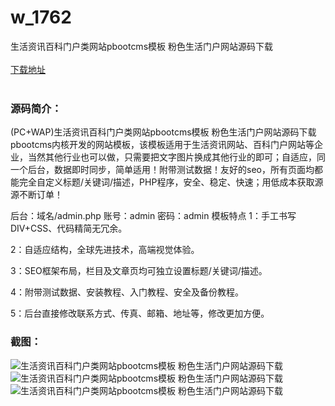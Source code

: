 # w_1762
生活资讯百科门户类网站pbootcms模板 粉色生活门户网站源码下载
<br/></br>
[下载地址](https://www.uuid2.com/1762.html "下载地址")
<br/></br>
<h3>源码简介：</h3>
<p>(PC+WAP)生活资讯百科门户类网站pbootcms模板 粉色生活门户网站源码下载pbootcms内核开发的网站模板，该模板适用于生活资讯网站、百科门户网站等企业，当然其他行业也可以做，只需要把文字图片换成其他行业的即可；自适应，同一个后台，数据即时同步，简单适用！附带测试数据！友好的seo，所有页面均都能完全自定义标题/关键词/描述，PHP程序，安全、稳定、快速；用低成本获取源源不断订单！<p>
<p>后台：域名/admin.php
账号：admin
密码：admin
模板特点
1：手工书写DIV+CSS、代码精简无冗余。<p>
<p>2：自适应结构，全球先进技术，高端视觉体验。<p>
<p>3：SEO框架布局，栏目及文章页均可独立设置标题/关键词/描述。<p>
<p>4：附带测试数据、安装教程、入门教程、安全及备份教程。<p>
<p>5：后台直接修改联系方式、传真、邮箱、地址等，修改更加方便。<p>
<h3>截图：</h3>
<img src="https://www.uuid2.com/wp-content/uploads/img/202112/2ea2097124.jpg" alt="生活资讯百科门户类网站pbootcms模板 粉色生活门户网站源码下载"><img src="https://www.uuid2.com/wp-content/uploads/img/202112/3e8e4d6975.jpg" alt="生活资讯百科门户类网站pbootcms模板 粉色生活门户网站源码下载"><img src="https://www.uuid2.com/wp-content/uploads/img/202112/b3c623d661.jpg" alt="生活资讯百科门户类网站pbootcms模板 粉色生活门户网站源码下载">
